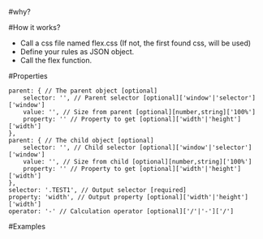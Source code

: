 #why?

#How it works?
* Call a css file named flex.css (If not, the first found css, will be used)
* Define your rules as JSON object.
* Call the flex function.

#Properties

    parent: { // The parent object [optional]
        selector: '', // Parent selector [optional]['window'|'selector']['window']
        value: '', // Size from parent [optional][number,string]['100%']
        property: '' // Property to get [optional]['width'|'height']['width']
    },
    parent: { // The child object [optional]
        selector: '', // Child selector [optional]['window'|'selector']['window']
        value: '', // Size from child [optional][number,string]['100%']
        property: '' // Property to get [optional]['width'|'height']['width']
    },
    selector: '.TEST1', // Output selector [required]
    property: 'width', // Output property [optional]['width'|'height']['width']
    operator: '-' // Calculation operator [optional]['/'|'-']['/']
    
#Examples
